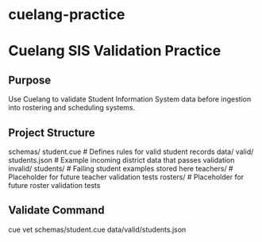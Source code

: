 # cuelang-practice
# Cuelang SIS Validation Practice

## Purpose
Use Cuelang to validate Student Information System data before ingestion
into rostering and scheduling systems.

## Project Structure
schemas/
student.cue # Defines rules for valid student records
data/
valid/
students.json # Example incoming district data that passes validation
invalid/
students/ # Failing student examples stored here
teachers/ # Placeholder for future teacher validation tests
rosters/ # Placeholder for future roster validation tests


## Validate Command
cue vet schemas/student.cue data/valid/students.json
